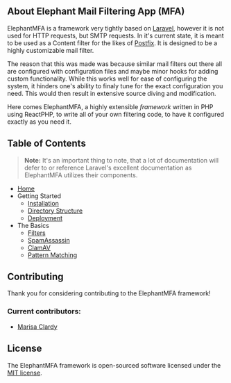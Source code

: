 ## About Elephant Mail Filtering App (MFA)

ElephantMFA is a framework very tightly based on [Laravel](https://laravel.com), however it is not used for HTTP requests, but SMTP requests.
In it's current state, it is meant to be used as a Content filter for the likes of [Postfix](http://www.postfix.org/). It is designed to be a highly customizable mail filter.

The reason that this was made was because similar mail filters out there all are configured with configuration files and maybe minor hooks for adding custom functionality. While this works well for ease of configuring the system, it hinders one's ability to finaly tune for the exact configuration you need. This would then result in extensive source diving and modification.

Here comes ElephantMFA, a highly extensible *framework* written in PHP using ReactPHP, to write all of your own filtering code, to have it configured exactly as you need it.

## Table of Contents
> **Note:** It's an important thing to note, that a lot of documentation will defer to or reference Laravel's excellent documentation as ElephantMFA utilizes their components.

- [Home](README.md)
- Getting Started
  - [Installation](getting-started/installation.md)
  - [Directory Structure](getting-started/directory-structure.md)
  - [Deployment](getting-started/deployment.md)
- The Basics
  - [Filters](the-basics/filters.md)
  - [SpamAssassin](the-basics/spamassassin.md)
  - [ClamAV](the-basics/clamav.md)
  - [Pattern Matching](the-basics/pattern-matching.md)

## Contributing

Thank you for considering contributing to the ElephantMFA framework!

### Current contributors:
 - [Marisa Clardy](https://clardy.eu)

## License

The ElephantMFA framework is open-sourced software licensed under the [MIT license](LICENSE.md).
